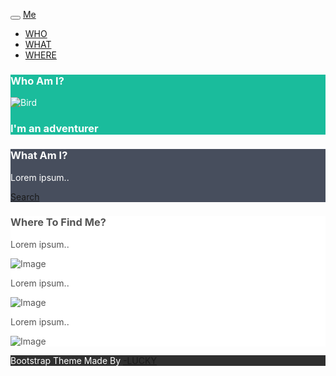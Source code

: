 <!DOCTYPE html>
<html lang="en">
<head>
  <title>Bootstrap Theme Simply Me</title>
  <meta charset="utf-8">
  <meta name="viewport" content="width=device-width, initial-scale=1">
  <link rel="stylesheet" href="https://maxcdn.bootstrapcdn.com/bootstrap/3.3.7/css/bootstrap.min.css">
  <script src="https://ajax.googleapis.com/ajax/libs/jquery/1.12.4/jquery.min.js"></script>
  <script src="https://maxcdn.bootstrapcdn.com/bootstrap/3.3.7/js/bootstrap.min.js"></script>
  <style>
.bg-1 { 
       background-color: #1abc9c; /* Green */
        color: #ffffff;
    }
.bg-2 { 
      background-color: #474e5d; /* Dark Blue */
      color: #ffffff;
  }
  .bg-3 { 
      background-color: #ffffff; /* White */
      color: #555555;
  }
.bg-4 { 
    background-color: #2f2f2f;
    color: #ffffff;
.container-fluid {
    padding-top: 70px;
    padding-bottom: 70px;
}
.navbar {
    padding-top: 15px;
    padding-bottom: 15px;
    border: 0;
    border-radius: 0;
    margin-bottom: 0;
    font-size: 12px;
    letter-spacing: 5px;
}

.navbar-nav li a:hover {
    color: #1abc9c !important;
}
body {
    font: 20px "Montserrat", sans-serif;
    line-height: 1.8;
    color: #f5f6f7;
}

p {font-size: 16px;}
.margin {margin-bottom: 45px;}
  </style>
</head>

<body>
<nav class="navbar navbar-default">
  <div class="container">
    <div class="navbar-header">
      <button type="button" class="navbar-toggle" data-toggle="collapse" data-target="#myNavbar">
        <span class="icon-bar"></span>
        <span class="icon-bar"></span>
        <span class="icon-bar"></span> 
      </button>
      <a class="navbar-brand" href="#">Me</a>
    </div>
    <div class="collapse navbar-collapse" id="myNavbar">
      <ul class="nav navbar-nav navbar-right">
        <li><a href="#">WHO</a></li>
        <li><a href="#">WHAT</a></li>
        <li><a href="#">WHERE</a></li>
      </ul>
    </div>
  </div>
</nav>

<div class="container-fluid bg-1 text-center">
    <h3>Who Am I?</h3>
    <img src="bird.jpg" class="img-responsive img-circle" alt="Bird">
    <h3>I'm an adventurer</h3>
  </div>

<div class="container-fluid bg-2 text-center">
  <h3>What Am I?</h3>
  <p>Lorem ipsum..</p>
  <a href="#" class="btn btn-default btn-lg">
  <span class="glyphicon glyphicon-search"></span> Search
</a>
</div>

<div class="container-fluid bg-3 text-center"> 
  <h3>Where To Find Me?</h3>
  <div class="row">
    <div class="col-sm-4">
      <p>Lorem ipsum..</p>
      <img src="birds1.jpg" class="img-responsive" alt="Image">
    </div>
    <div class="col-sm-4">
      <p>Lorem ipsum..</p>
      <img src="birds2.jpg" class="img-responsive" alt="Image">
    </div>
    <div class="col-sm-4"> 
      <p>Lorem ipsum..</p>
      <img src="birds3.jpg" class="img-responsive" alt="Image">
    </div>
  </div>
</div>

<footer class="container-fluid bg-4 text-center">
  <p>Bootstrap Theme Made By <a href="https://www.w3schools.com">-LUCKY</a></p> 
</footer>

</body>
</html>
